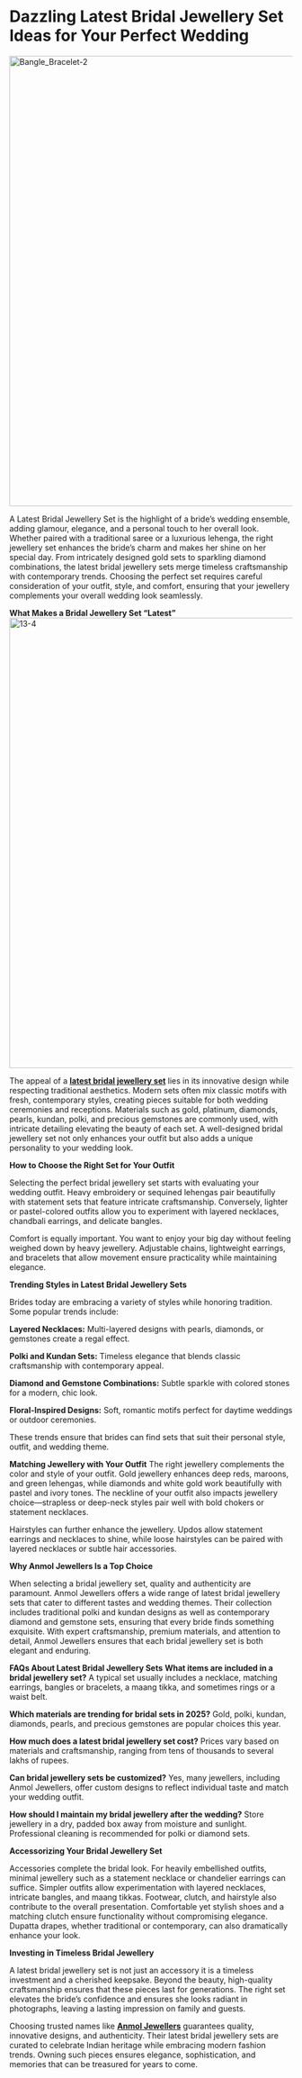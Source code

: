 # Dazzling Latest Bridal Jewellery Set Ideas for Your Perfect Wedding
<img width="800" height="800" alt="Bangle_Bracelet-2" src="https://github.com/user-attachments/assets/60c160e1-4fcb-4290-a2bf-ec5076037c05" />

A Latest Bridal Jewellery Set is the highlight of a bride’s wedding ensemble, adding glamour, elegance, and a personal touch to her overall look. Whether paired with a traditional saree or a luxurious lehenga, the right jewellery set enhances the bride’s charm and makes her shine on her special day. From intricately designed gold sets to sparkling diamond combinations, the latest bridal jewellery sets merge timeless craftsmanship with contemporary trends. Choosing the perfect set requires careful consideration of your outfit, style, and comfort, ensuring that your jewellery complements your overall wedding look seamlessly.

**What Makes a Bridal Jewellery Set “Latest”**
<img width="800" height="800" alt="13-4" src="https://github.com/user-attachments/assets/ac16010a-76e3-4d2e-8ede-eb05aa16cbbe" />


The appeal of a **[latest bridal jewellery set](https://www.anmoljewellers.in/)** lies in its innovative design while respecting traditional aesthetics. Modern sets often mix classic motifs with fresh, contemporary styles, creating pieces suitable for both wedding ceremonies and receptions. Materials such as gold, platinum, diamonds, pearls, kundan, polki, and precious gemstones are commonly used, with intricate detailing elevating the beauty of each set. A well-designed bridal jewellery set not only enhances your outfit but also adds a unique personality to your wedding look.

**How to Choose the Right Set for Your Outfit**

Selecting the perfect bridal jewellery set starts with evaluating your wedding outfit. Heavy embroidery or sequined lehengas pair beautifully with statement sets that feature intricate craftsmanship. Conversely, lighter or pastel-colored outfits allow you to experiment with layered necklaces, chandbali earrings, and delicate bangles.

Comfort is equally important. You want to enjoy your big day without feeling weighed down by heavy jewellery. Adjustable chains, lightweight earrings, and bracelets that allow movement ensure practicality while maintaining elegance.

**Trending Styles in Latest Bridal Jewellery Sets**

Brides today are embracing a variety of styles while honoring tradition. Some popular trends include:

**Layered Necklaces:** Multi-layered designs with pearls, diamonds, or gemstones create a regal effect.

**Polki and Kundan Sets:** Timeless elegance that blends classic craftsmanship with contemporary appeal.

**Diamond and Gemstone Combinations:** Subtle sparkle with colored stones for a modern, chic look.

**Floral-Inspired Designs:** Soft, romantic motifs perfect for daytime weddings or outdoor ceremonies.

These trends ensure that brides can find sets that suit their personal style, outfit, and wedding theme.

**Matching Jewellery with Your Outfit**
The right jewellery complements the color and style of your outfit. Gold jewellery enhances deep reds, maroons, and green lehengas, while diamonds and white gold work beautifully with pastel and ivory tones. The neckline of your outfit also impacts jewellery choice—strapless or deep-neck styles pair well with bold chokers or statement necklaces.

Hairstyles can further enhance the jewellery. Updos allow statement earrings and necklaces to shine, while loose hairstyles can be paired with layered necklaces or subtle hair accessories.

**Why Anmol Jewellers Is a Top Choice**

When selecting a bridal jewellery set, quality and authenticity are paramount. Anmol Jewellers offers a wide range of latest bridal jewellery sets that cater to different tastes and wedding themes. Their collection includes traditional polki and kundan designs as well as contemporary diamond and gemstone sets, ensuring that every bride finds something exquisite. With expert craftsmanship, premium materials, and attention to detail, Anmol Jewellers ensures that each bridal jewellery set is both elegant and enduring.

**FAQs About Latest Bridal Jewellery Sets**
**What items are included in a bridal jewellery set?**
A typical set usually includes a necklace, matching earrings, bangles or bracelets, a maang tikka, and sometimes rings or a waist belt.

**Which materials are trending for bridal sets in 2025?**
Gold, polki, kundan, diamonds, pearls, and precious gemstones are popular choices this year.

**How much does a latest bridal jewellery set cost?**
Prices vary based on materials and craftsmanship, ranging from tens of thousands to several lakhs of rupees.

**Can bridal jewellery sets be customized?**
Yes, many jewellers, including Anmol Jewellers, offer custom designs to reflect individual taste and match your wedding outfit.

**How should I maintain my bridal jewellery after the wedding?**
Store jewellery in a dry, padded box away from moisture and sunlight. Professional cleaning is recommended for polki or diamond sets.

**Accessorizing Your Bridal Jewellery Set**

Accessories complete the bridal look. For heavily embellished outfits, minimal jewellery such as a statement necklace or chandelier earrings can suffice. Simpler outfits allow experimentation with layered necklaces, intricate bangles, and maang tikkas. Footwear, clutch, and hairstyle also contribute to the overall presentation. Comfortable yet stylish shoes and a matching clutch ensure functionality without compromising elegance. Dupatta drapes, whether traditional or contemporary, can also dramatically enhance your look.

**Investing in Timeless Bridal Jewellery**

A latest bridal jewellery set is not just an accessory it is a timeless investment and a cherished keepsake. Beyond the beauty, high-quality craftsmanship ensures that these pieces last for generations. The right set elevates the bride’s confidence and ensures she looks radiant in photographs, leaving a lasting impression on family and guests.

Choosing trusted names like **[Anmol Jewellers](https://www.anmoljewellers.in/)** guarantees quality, innovative designs, and authenticity. Their latest bridal jewellery sets are curated to celebrate Indian heritage while embracing modern fashion trends. Owning such pieces ensures elegance, sophistication, and memories that can be treasured for years to come.
